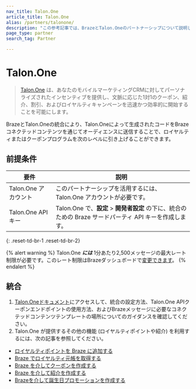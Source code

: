 ```yaml
---
nav_title: Talon.One
article_title: Talon.One
alias: /partners/talonone/
description: "この参考記事では、BrazeとTalon.Oneのパートナーシップについて説明しています。Talon.Oneは、文脈に応じた1対1のクーポン、紹介、割引、およびロイヤルティキャンペーンを迅速かつ効率的に開始できるプロモーションエンジンです。"
page_type: partner
search_tag: Partner

---
```


# Talon.One

> [Talon.One](https://talon.one/) は、あなたのモバイルマーケティングCRMに対してパーソナライズされたインセンティブを提供し、文脈に応じた1対1のクーポン、紹介、割引、およびロイヤルティキャンペーンを迅速かつ効率的に開始することを可能にします。

BrazeとTalon.Oneの統合により、Talon.Oneによって生成されたコードをBrazeコネクテッドコンテンツを通じてオーディエンスに送信することで、ロイヤルティまたはクーポンプログラムを次のレベルに引き上げることができます。


## 前提条件

| 要件 | 説明 |
| ----------- | ----------- |
|Talon.One アカウント | このパートナーシップを活用するには、Talon.One アカウントが必要です。 |
|Talon.One API キー | Talon.One で、**設定** > **開発者設定** の下に、統合のための Braze サードパーティ API キーを作成します。 |
{: .reset-td-br-1 .reset-td-br-2}

{% alert warning %}
Talon.One **_には_** 1分あたり2,500メッセージの最大レート制限が必要です。このレート制限はBrazeダッシュボードで[変更できます]({{site.baseurl}}/user_guide/engagement_tools/campaigns/testing_and_more/rate-limiting/#delivery-speed-rate-limiting)。
{% endalert %}

## 統合

1. [Talon.Oneドキュメント](https://docs.talon.one/docs/dev/technology-partners/braze)にアクセスして、統合の設定方法、Talon.One APIクーポンエンドポイントの使用方法、およびBrazeメッセージに必要なコネクテッドコンテンツテンプレートの場所についてのガイダンスを確認してください。
2. Talon.One が提供するその他の機能 (ロイヤルティポイントや紹介) を利用するには、次の記事を参照してください。
  - [ロイヤルティポイントを Braze に追加する](https://docs.talon.one/docs/dev/technology-partners/braze/adding-loyalty-points-braze)
  - [Braze でロイヤルティ元帳を取得する](https://docs.talon.one/docs/dev/technology-partners/braze/receiving-loyalty-ledger-braze)
  - [Braze を介してクーポンを作成する](https://docs.talon.one/docs/dev/technology-partners/braze/creating-coupons-braze)
  - [Braze を介して紹介を作成する](https://docs.talon.one/docs/dev/technology-partners/braze/creating-referrals-braze)
  - [Brazeを介して誕生日プロモーションを作成する](https://docs.talon.one/docs/dev/technology-partners/braze/bday-promotion-braze)

